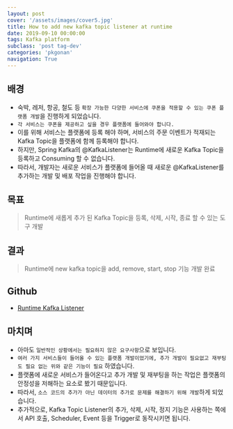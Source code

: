 ```yaml
---
layout: post
cover: '/assets/images/cover5.jpg'
title: How to add new kafka topic listener at runtime
date: 2019-09-10 00:00:00
tags: Kafka platform
subclass: 'post tag-dev'
categories: 'pkgonan' 
navigation: True
---
```



## 배경
* 숙박, 레저, 항공, 철도 등 `확장 가능한 다양한 서비스에 쿠폰을 적용할 수 있는 쿠폰 플랫폼 개발`을 진행하게 되었습니다.
* `각 서비스는 쿠폰을 제공하고 싶을 경우 플랫폼에 들어와야 합니다.`
* 이를 위해 서비스는 플랫폼에 등록 해야 하며, 서비스의 주문 이벤트가 적재되는 Kafka Topic을 플랫폼에 함께 등록해야 합니다.
* 하지만, Spring Kafka의 @KafkaListener는 Runtime에 새로운 Kafka Topic을 등록하고 Consuming 할 수 없습니다.
* 따라서, 개발자는 새로운 서비스가 플랫폼에 들어올 때 새로운 @KafkaListener를 추가하는 개발 및 배포 작업을 진행해야 합니다.


## 목표
> Runtime에 새롭게 추가 된 Kafka Topic을 등록, 삭제, 시작, 종료 할 수 있는 도구 개발


## 결과
> Runtime에 new kafka topic을 add, remove, start, stop 기능 개발 완료


## Github
* [Runtime Kafka Listener](https://github.com/pkgonan/kafka-listener)


## 마치며
* 아마도 `일반적인 상황에서는 필요하지 않은 요구사항`으로 보입니다.
* `여러 가지 서비스들이 들어올 수 있는 플랫폼 개발이었기에, 추가 개발이 필요없고 재부팅도 필요 없는 위와 같은 기능이 필요` 하였습니다.
* 플랫폼에 새로운 서비스가 들어온다고 추가 개발 및 재부팅을 하는 작업은 플랫폼의 안정성을 저해하는 요소로 봤기 때문입니다.
* 따라서, `소스 코드의 추가가 아닌 데이터의 추가로 문제를 해결하기 위해 개발`하게 되었습니다.
* 추가적으로, Kafka Topic Listener의 추가, 삭제, 시작, 정지 기능은 사용하는 쪽에서 API 호출, Scheduler, Event 등을 Trigger로 동작시키면 됩니다.